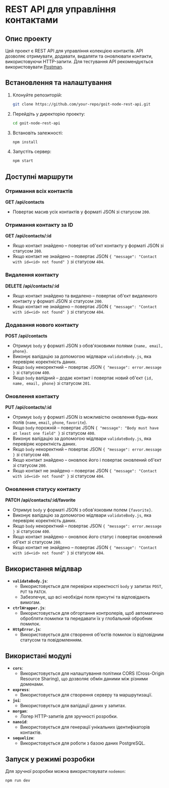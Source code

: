 # REST API для управління контактами

## Опис проекту

Цей проект є REST API для управління колекцією контактів. API дозволяє отримувати, додавати, видаляти та оновлювати контакти, використовуючи HTTP-запити. Для тестування API рекомендується використовувати [Postman](https://www.getpostman.com/).

## Встановлення та налаштування

1. Клонуйте репозиторій:
    ```sh
    git clone https://github.com/your-repo/goit-node-rest-api.git
    ```
2. Перейдіть у директорію проекту:
    ```sh
    cd goit-node-rest-api
    ```
3. Встановіть залежності:
    ```sh
    npm install
    ```
4. Запустіть сервер:
    ```sh
    npm start
    ```

## Доступні маршрути

### Отримання всіх контактів

**GET /api/contacts**

-   Повертає масив усіх контактів у форматі JSON зі статусом `200`.

### Отримання контакту за ID

**GET /api/contacts/:id**

-   Якщо контакт знайдено – повертає об'єкт контакту у форматі JSON зі статусом `200`.
-   Якщо контакт не знайдено – повертає JSON `{ "message": "Contact with id=<id> not found" }` зі статусом `404`.

### Видалення контакту

**DELETE /api/contacts/:id**

-   Якщо контакт знайдено та видалено – повертає об'єкт видаленого контакту у форматі JSON зі статусом `200`.
-   Якщо контакт не знайдено – повертає JSON `{ "message": "Contact with id=<id> not found" }` зі статусом `404`.

### Додавання нового контакту

**POST /api/contacts**

-   Отримує `body` у форматі JSON з обов'язковими полями `{name, email, phone}`.
-   Виконує валідацію за допомогою мідлвари `validateBody.js`, яка перевіряє коректність даних.
-   Якщо `body` некоректний – повертає JSON `{ "message": error.message }` зі статусом `400`.
-   Якщо `body` валідний – додає контакт і повертає новий об'єкт `{id, name, email, phone}` зі статусом `201`.

### Оновлення контакту

**PUT /api/contacts/:id**

-   Отримує `body` у форматі JSON із можливістю оновлення будь-яких полів (`name`, `email`, `phone`, `favorite`).
-   Якщо `body` порожній – повертає JSON `{ "message": "Body must have at least one field" }` зі статусом `400`.
-   Виконує валідацію за допомогою мідлвари `validateBody.js`, яка перевіряє коректність даних.
-   Якщо `body` некоректний – повертає JSON `{ "message": error.message }` зі статусом `400`.
-   Якщо контакт знайдено – оновлює його і повертає оновлений об'єкт зі статусом `200`.
-   Якщо контакт не знайдено – повертає JSON `{ "message": "Contact with id=<id> not found" }` зі статусом `404`.

### Оновлення статусу контакту

**PATCH /api/contacts/:id/favorite**

-   Отримує `body` у форматі JSON з обов'язковим полем `{favorite}`.
-   Виконує валідацію за допомогою мідлвари `validateBody.js`, яка перевіряє коректність даних.
-   Якщо `body` некоректний – повертає JSON `{ "message": error.message }` зі статусом `400`.
-   Якщо контакт знайдено – оновлює його статус і повертає оновлений об'єкт зі статусом `200`.
-   Якщо контакт не знайдено – повертає JSON `{ "message": "Contact with id=<id> not found" }` зі статусом `404`.

## Використання мідлвар

-   **`validateBody.js`**:
    -   Використовується для перевірки коректності `body` у запитах `POST`, `PUT` та `PATCH`.
    -   Забезпечує, що всі необхідні поля присутні та відповідають вимогам.
-   **`ctrlWrapper.js`**:
    -   Використовується для обгортання контролерів, щоб автоматично обробляти помилки та передавати їх у глобальний обробник помилок.
-   **`HttpError.js`**:
    -   Використовується для створення об'єктів помилок із відповідним статусом та повідомленням.

## Використані модулі

-   **`cors`**:
    -   Використовується для налаштування політики CORS (Cross-Origin Resource Sharing), що дозволяє обмін даними між різними доменами.
-   **`express`**:
    -   Використовується для створення серверу та маршрутизації.
-   **`joi`**:
    -   Використовується для валідації даних у запитах.
-   **`morgan`**:
    -   Логер HTTP-запитів для зручності розробки.
-   **`nanoid`**:
    -   Використовується для генерації унікальних ідентифікаторів контактів.
-   **`sequelize`**:
    -   Використовується для роботи з базою даних PostgreSQL.

## Запуск у режимі розробки

Для зручної розробки можна використовувати `nodemon`:

```sh
npm run dev
```
